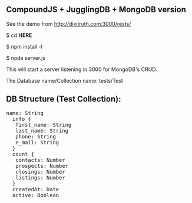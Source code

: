 ## CompoundJS + JugglingDB + MongoDB version

 See the demo from <a href="http://dixitruth.com:3000/rests/">http://dixitruth.com:3000/rests/</a>

$ cd __HERE__

$ npm install -l

$ node server.js

This will start a server listening in 3000 for MongoDB's CRUD.

The Database name/Collection name: tests/Test

## DB Structure (Test Collection):

<pre>
name: String
  info {
   first_name: String
   last_name: String
   phone: String
   e_mail: String
  }
  count {
   contacts: Number
   prospects: Number
   closings: Number
   listings: Number
  }
  createdAt: Date
  active: Boolean
</pre>
